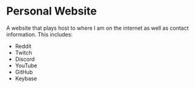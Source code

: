 # Personal Website

A website that plays host to where I am on the internet as well as contact information.
This includes:

* Reddit
* Twitch
* Discord
* YouTube
* GitHub
* Keybase